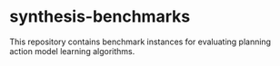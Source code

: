 # synthesis-benchmarks
This repository contains benchmark instances for evaluating planning action model learning algorithms.
